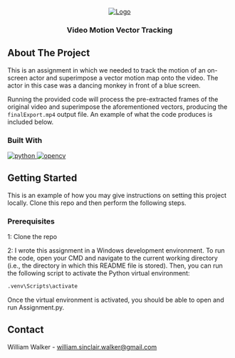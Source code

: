 <br />
<div align="center">
  <a href="https://www.youtube.com/watch?v=MFTAhlnkLhc">
    <img src="https://img.youtube.com/vi/MFTAhlnkLhc/0.jpg" alt="Logo">
  </a>
  <h3 align="center">Video Motion Vector Tracking</h3>
</div>

## About The Project
This is an assignment in which we needed to track the motion of an on-screen actor and superimpose a vector motion map onto the video. The actor in this case was a dancing monkey in front of a blue screen.

Running the provided code will process the pre-extracted frames of the original video and superimpose the aforementioned vectors, producing the `finalExport.mp4` output file. An example of what the code produces is included below.

### Built With
<a href="">
  <img src="https://img.shields.io/badge/python-3670A0?style=for-the-badge&logo=python&logoColor=ffdd54" alt="python">
</a>
<a href="">
  <img src="https://img.shields.io/badge/opencv-%23white.svg?style=for-the-badge&logo=opencv&logoColor=white" alt="opencv">
</a>

## Getting Started
This is an example of how you may give instructions on setting this project locally. Clone this repo and then perform the following steps. 

### Prerequisites
1: Clone the repo

2: I wrote this assignment in a Windows development environment. To run the code, open your CMD and navigate to the current working directory (i.e., the directory in which this README file is stored). Then, you can run the following script to activate the Python virtual environment:
```sh
.venv\Scripts\activate
```

Once the virtual environment is activated, you should be able to open and run Assignment.py.

## Contact
William Walker - william.sinclair.walker@gmail.com


